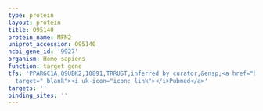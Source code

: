 ```yaml
---
type: protein
layout: protein
title: O95140
protein_name: MFN2
uniprot_accession: O95140
ncbi_gene_id: '9927'
organism: Homo sapiens
function: target gene
tfs: 'PPARGC1A,Q9UBK2,10891,TRRUST,inferred by curator,&ensp;<a href="https://www.ncbi.nlm.nih.gov/pubmed/?term=17828388%5Buid%5D"
  target="_blank"><i uk-icon="icon: link"></i>Pubmed</a>'
targets: ''
binding_sites: ''
---
```

